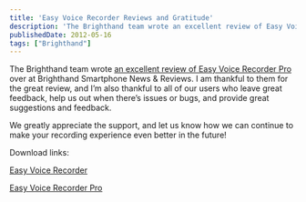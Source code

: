 ```yaml
---
title: 'Easy Voice Recorder Reviews and Gratitude'
description: 'The Brighthand team wrote an excellent review of Easy Voice Recorder Pro over at Brighthand Smartphone News & Reviews. I am thankful to them for the great review, and I’m also thankful to all of our users who leave great feedback, help us out when there’s issues or bugs, and provide great suggestions and feedback.'
publishedDate: 2012-05-16
tags: ["Brighthand"]
---
```


The Brighthand team wrote [an excellent review of Easy Voice Recorder Pro](http://www.brighthand.com/default.asp?newsID=18860&news=Easy+Voice+Recorder+Pro+Review+Android) over at Brighthand Smartphone News & Reviews. I am thankful to them for the great review, and I’m also thankful to all of our users who leave great feedback, help us out when there’s issues or bugs, and provide great suggestions and feedback.

We greatly appreciate the support, and let us know how we can continue to make your recording experience even better in the future!

Download links:

[Easy Voice Recorder](https://play.google.com/store/apps/details?id=com.coffeebeanventures.easyvoicerecorder&referrer=utm_source%3Dwebsite)

[Easy Voice Recorder Pro](https://play.google.com/store/apps/details?id=com.digipom.easyvoicerecorder.pro&referrer=utm_source%3Dwebsite)